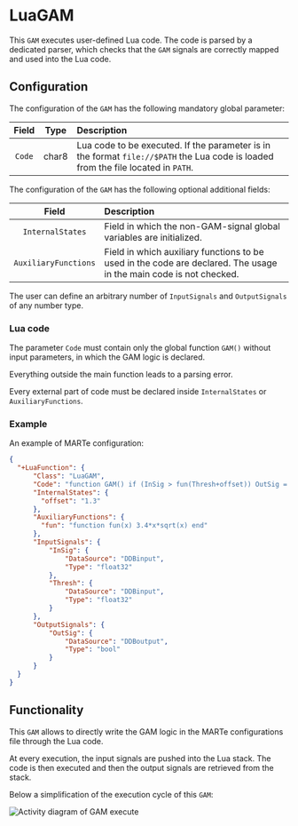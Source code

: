# LuaGAM

This `GAM` executes user-defined Lua code.
The code is parsed by a dedicated parser, which checks that the `GAM` signals are correctly mapped and used into the Lua code.


## Configuration

The configuration of the `GAM` has the following mandatory global parameter:

| Field  | Type  | Description                                                                                                                       |
|:------:|:-----:|:----------------------------------------------------------------------------------------------------------------------------------|
| `Code` | char8 | Lua code to be executed. If the parameter is in the format `file://$PATH` the Lua code is loaded from the file located in `PATH`. |



The configuration of the `GAM` has the following optional additional fields:

| Field                | Description                                                                                                        |
|:--------------------:|:-------------------------------------------------------------------------------------------------------------------|
| `InternalStates`     | Field in which the non-GAM-signal global variables are initialized.                                                |
| `AuxiliaryFunctions` | Field in which auxiliary functions to be used in the code are declared. The usage in the main code is not checked. |

The user can define an arbitrary number of `InputSignals` and `OutputSignals` of any number type.


### Lua code

The parameter `Code` must contain only the global function `GAM()` without input parameters, in which the GAM logic is declared.

Everything outside the main function leads to a parsing error.

Every external part of code must be declared inside `InternalStates` or `AuxiliaryFunctions`.


### Example

An example of MARTe configuration:

```json
{
  "+LuaFunction": {
      "Class": "LuaGAM",
      "Code": "function GAM() if (InSig > fun(Thresh+offset)) OutSig = true else OutSig = false end end",
      "InternalStates": {
        "offset": "1.3"
      },
      "AuxiliaryFunctions": {
        "fun": "function fun(x) 3.4*x*sqrt(x) end"
      },
      "InputSignals": {
          "InSig": {
              "DataSource": "DDBinput",
              "Type": "float32"
          },
          "Thresh": {
              "DataSource": "DDBinput",
              "Type": "float32"
          }
      },
      "OutputSignals": {
          "OutSig": {
              "DataSource": "DDBoutput",
              "Type": "bool"
          }
      }
  }
}
```

## Functionality

This `GAM` allows to directly write the GAM logic in the MARTe configurations file through the Lua code.

At every execution, the input signals are pushed into the Lua stack. The code is then executed and then
the output signals are retrieved from the stack.

Below a simplification of the execution cycle of this `GAM`:

![Activity diagram of GAM execute](http://www.plantuml.com/plantuml/png/bP9DYzim48RlyojUzcH3MxPNXy267dh9Gbcsz18eYZrsXgWZ8uqA-VULv9OszBJa4jxvc4SFVahcekKVdjeV6i8LUrZClAFXXTq4qJLRsf46OqHPBaRu5DORxC9uFhoyCZuVdhSs95dK-GJ2J-Sp9rXeVSUlXv94SMVFA9V6AmWvYIuOdVVd4YICaPtn16SG5HFd9JcJe1z0h1Cg0T7Wi_k-i2q-d9tlZk_mKEu_z3WfE4RiKHlMihOM7-klt-4E__KY2P8QsHWcXZ9FF5NOEjRoYiSH4y-YFBK7R1VRQ-UiOoFx2oOpkdP_ZyU-hb1qDquz0SEtACO8sJQLQ1FmF1i1pUP_bj8_1WcujrrNtUl6csm2Vx11x1EZqz10mtK_knASzBTb2sjtx4_w9OfQzHlYLbjBuVt7QhQiafc6o9QZ8bntbCeKFPMyV5U_0000)

